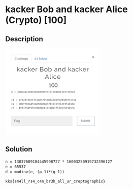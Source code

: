 # kacker Bob and kacker Alice (Crypto) \[100\]

## __Description__

<img src="chall.png" width="300">

## __Solution__

```
n = 13037609104445998727 * 16003250919732396127
e = 65537
d = modinv(e, (p-1)*(q-1))
```

```
kks{sm4ll_rs4_c4n_br3k_all_ur_creptographix}
```
